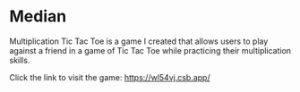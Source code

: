 # Median

Multiplication Tic Tac Toe is a game I created that allows users to play against a friend in a game of Tic Tac Toe while practicing their multiplication skills.

Click the link to visit the game:
https://wl54vj.csb.app/